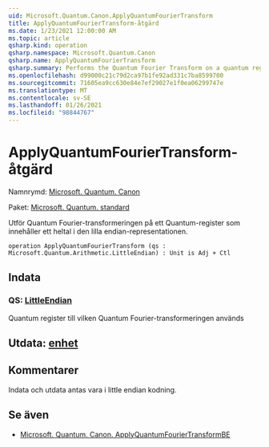 ```yaml
---
uid: Microsoft.Quantum.Canon.ApplyQuantumFourierTransform
title: ApplyQuantumFourierTransform-åtgärd
ms.date: 1/23/2021 12:00:00 AM
ms.topic: article
qsharp.kind: operation
qsharp.namespace: Microsoft.Quantum.Canon
qsharp.name: ApplyQuantumFourierTransform
qsharp.summary: Performs the Quantum Fourier Transform on a quantum register containing an integer in the little-endian representation.
ms.openlocfilehash: d99000c21c79d2ca97b1fe92ad331c7ba8599700
ms.sourcegitcommit: 71605ea9cc630e84e7ef29027e1f0ea06299747e
ms.translationtype: MT
ms.contentlocale: sv-SE
ms.lasthandoff: 01/26/2021
ms.locfileid: "98844767"
---
```

# <a name="applyquantumfouriertransform-operation"></a>ApplyQuantumFourierTransform-åtgärd

Namnrymd: [Microsoft. Quantum. Canon](xref:Microsoft.Quantum.Canon)

Paket: [Microsoft. Quantum. standard](https://nuget.org/packages/Microsoft.Quantum.Standard)


Utför Quantum Fourier-transformeringen på ett Quantum-register som innehåller ett heltal i den lilla endian-representationen.

```qsharp
operation ApplyQuantumFourierTransform (qs : Microsoft.Quantum.Arithmetic.LittleEndian) : Unit is Adj + Ctl
```


## <a name="input"></a>Indata

### <a name="qs--littleendian"></a>QS: [LittleEndian](xref:Microsoft.Quantum.Arithmetic.LittleEndian)

Quantum register till vilken Quantum Fourier-transformeringen används



## <a name="output--unit"></a>Utdata: [enhet](xref:microsoft.quantum.lang-ref.unit)



## <a name="remarks"></a>Kommentarer

Indata och utdata antas vara i little endian kodning.

## <a name="see-also"></a>Se även

- [Microsoft. Quantum. Canon. ApplyQuantumFourierTransformBE](xref:Microsoft.Quantum.Canon.ApplyQuantumFourierTransformBE)